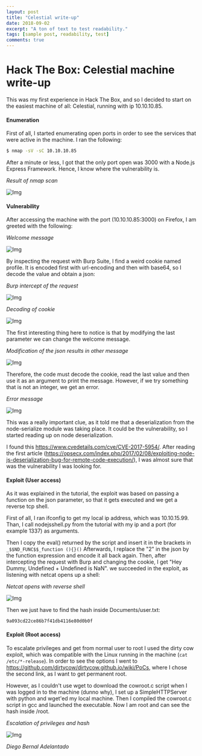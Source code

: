 ```yaml
---
layout: post
title: "Celestial write-up"
date: 2018-09-02
excerpt: "A ton of text to test readability."
tags: [sample post, readability, test]
comments: true
---
```


# Hack The Box: Celestial machine write-up

This was my first experience in Hack The Box, and so I decided to start on the easiest machine of all: Celestial, running with ip 10.10.10.85.

#### Enumeration

First of all, I started enumerating open ports in order to see the services that were active in the machine. I ran the following:

```sh
$ nmap -sV -sC 10.10.10.85
```

After a minute or less, I got that the only port open was 3000 with a Node.js Express Framework. Hence, I know where the vulnerability is.

*Result of nmap scan*

![Img](/assets/posts_details/Celestial/images/nmap.png "Img")

#### Vulnerability

After accessing the machine with the port (10.10.10.85:3000) on Firefox, I am greeted with the following:

*Welcome message*

![Img](/assets/posts_details/Celestial/images/1.png "Img")

By inspecting the request with Burp Suite, I find a weird cookie named profile. It is encoded first with url-encoding and then with base64, so I decode the value and obtain a json:

*Burp intercept of the request*

![Img](/assets/posts_details/Celestial/images/2.png "Img")

*Decoding of cookie*

![Img](/assets/posts_details/Celestial/images/3.png "Img")

The first interesting thing here to notice is that by modifying the last parameter we can change the welcome message.

*Modification of the json results in other message*

![Img](/assets/posts_details/Celestial/images/4.png "Img")

Therefore, the code must decode the cookie, read the last value and then use it as an argument to print the message. However, if we try something that is not an integer, we get an error.

*Error message*

![Img](/assets/posts_details/Celestial/images/Error.png "Img")

This was a really important clue, as it told me that a deserialization from the node-serialize module was taking place. It could be the vulnerability, so I started reading up on node deserialization.

I found this <https://www.cvedetails.com/cve/CVE-2017-5954/>. After reading the first article (<https://opsecx.com/index.php/2017/02/08/exploiting-node-js-deserialization-bug-for-remote-code-execution/>), I was almost sure that was the vulnerability I was looking for.

#### Exploit (User access)

As it was explained in the tutorial, the exploit was based on passing a function on the json parameter, so that it gets executed and we get a reverse tcp shell.

First of all, I ran ifconfig to get my local ip address, which was 10.10.15.99. Than, I call nodejsshell.py from the tutorial with my ip and a port (for example 1337) as arguments.

Then I copy the eval() returned by the script and insert it in the brackets in
``
_$$ND_FUNC$$_function (){}()
``
Afterwards, I replace the "2" in the json by the function expression and encode it all back again. Then, after intercepting the request with Burp and changing the cookie, I get "Hey Dummy, Undefined + Undefined is NaN". we succeeded in the exploit, as listening with netcat opens up a shell:

*Netcat opens with reverse shell*

![Img](/assets/posts_details/Celestial/images/5.png "Img")

Then we just have to find the hash inside Documents/user.txt:

``9a093cd22ce86b7f41db4116e80d0b0f``

#### Exploit (Root access)

To escalate privileges and get from normal user to root I used the dirty cow exploit, which was compatible with the Linux running in the machine (``cat /etc/*-release``). In order to see the options I went to <https://github.com/dirtycow/dirtycow.github.io/wiki/PoCs>, where I chose the second link, as I want to get permanent root.

However, as I couldn't use wget to download the cowroot.c script when I was logged in to the machine (dunno why), I set up a SimpleHTTPServer with python and wget'ed my local machine. Then I compiled the cowroot.c script in gcc and launched the executable. Now I am root and can see the hash inside /root.

*Escalation of privileges and hash*

![Img](/assets/posts_details/Celestial/images/6.png "Img")


*Diego Bernal Adelantado*
